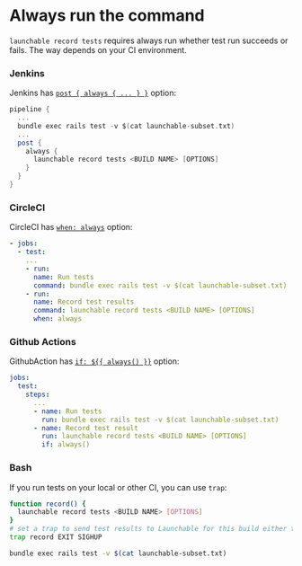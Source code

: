 # Always run the command

`launchable record tests` requires always run whether test run succeeds or fails. The way depends on your CI environment. 

### Jenkins
Jenkins has [`post { always { ... } }`](https://www.jenkins.io/doc/book/pipeline/syntax/#post) option:

```gradle
pipeline {
  ...
  bundle exec rails test -v $(cat launchable-subset.txt)
  ...
  post {
    always {
      launchable record tests <BUILD NAME> [OPTIONS]
    }
  }
}
```

### CircleCI
CircleCI has [`when: always`](https://circleci.com/docs/2.0/configuration-reference/#the-when-attribute) option:
```yaml
- jobs:
  - test:
    ...
    - run:
      name: Run tests
      command: bundle exec rails test -v $(cat launchable-subset.txt)
    - run:
      name: Record test results
      command: launchable record tests <BUILD NAME> [OPTIONS]
      when: always

```
### Github Actions
GithubAction has [`if: ${{ always() }}`](https://docs.github.com/en/actions/reference/context-and-expression-syntax-for-github-actions#always) option:

```yaml
jobs:
  test:
    steps:
      ...
      - name: Run tests
        run: bundle exec rails test -v $(cat launchable-subset.txt)
      - name: Record test result
        run: launchable record tests <BUILD NAME> [OPTIONS]
        if: always()
```

### Bash
If you run tests on your local or other CI, you can use `trap`:
```bash
function record() {
  launchable record tests <BUILD NAME> [OPTIONS]
}
# set a trap to send test results to Launchable for this build either tests succeed/fail
trap record EXIT SIGHUP

bundle exec rails test -v $(cat launchable-subset.txt)
```